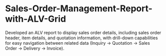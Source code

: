 # Sales-Order-Management-Report-with-ALV-Grid
 Developed an ALV report to display sales order details, including sales order header, item details, and quotation information, with drill-down capabilities for easy navigation between related data (Inquiry → Quotation → Sales Order → Delivery → Invoice).
